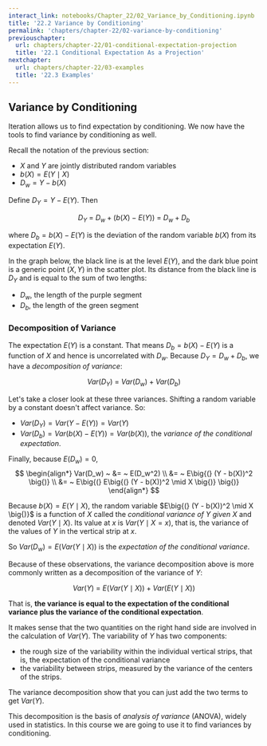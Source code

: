 ```yaml
---
interact_link: notebooks/Chapter_22/02_Variance_by_Conditioning.ipynb
title: '22.2 Variance by Conditioning'
permalink: 'chapters/chapter-22/02-variance-by-conditioning'
previouschapter:
  url: chapters/chapter-22/01-conditional-expectation-projection
  title: '22.1 Conditional Expectation As a Projection'
nextchapter:
  url: chapters/chapter-22/03-examples
  title: '22.3 Examples'
---
```


## Variance by Conditioning

Iteration allows us to find expectation by conditioning. We now have the tools to find variance by conditioning as well.

Recall the notation of the previous section:
- $X$ and $Y$ are jointly distributed random variables
- $b(X) = E(Y \mid X)$
- $D_w = Y - b(X)$

Define $D_Y = Y - E(Y)$. Then

$$
D_Y ~ = ~  D_w + (b(X) - E(Y)) ~ = ~ D_w + D_b
$$

where $D_b = b(X) - E(Y)$ is the deviation of the random variable $b(X)$ from its expectation $E(Y)$.

In the graph below, the black line is at the level $E(Y)$, and the dark blue point is a generic point $(X, Y)$ in the scatter plot. Its distance from the black line is $D_Y$ and is equal to the sum of two lengths:
- $D_w$, the length of the purple segment
- $D_b$, the length of the green segment

### Decomposition of Variance
The expectation $E(Y)$ is a constant. That means $D_b = b(X) - E(Y)$ is a function of $X$ and hence is uncorrelated with $D_w$. Because $D_Y = D_w + D_b$, we have a *decomposition of variance*:

$$
Var(D_Y) ~ = ~ Var(D_w) + Var(D_b)
$$

Let's take a closer look at these three variances. Shifting a random variable by a constant doesn't affect variance. So:
- $Var(D_Y) = Var(Y - E(Y)) = Var(Y)$
- $Var(D_b) = Var(b(X) - E(Y)) = Var(b(X))$, the *variance of the conditional expectation*.

Finally, because $E(D_w) = 0$,
$$
\begin{align*}
Var(D_w) ~ &= ~ E(D_w^2) \\
&= ~ E\big{(} (Y - b(X))^2 \big{)} \\
&= ~ E\big{(} E\big{(} (Y - b(X))^2 \mid X \big{)} \big{)}
\end{align*}
$$

Because $b(X) = E(Y \mid X)$, the random variable $E\big{(} (Y - b(X))^2 \mid X \big{)}$ is a function of $X$ called the *conditional variance of $Y$ given $X$* and denoted $Var(Y \mid X)$. Its value at $x$ is $Var(Y \mid X=x)$, that is, the variance of the values of $Y$ in the vertical strip at $x$.

So $Var(D_w) = E(Var(Y \mid X))$ is the *expectation of the conditional variance*.

Because of these observations, the variance decomposition above is more commonly written as a decomposition of the variance of $Y$:

$$
Var(Y) ~ = ~ E(Var(Y \mid X)) + Var(E(Y \mid X))
$$

That is, **the variance is equal to the expectation of the conditional variance plus the variance of the conditional expectation**.

It makes sense that the two quantities on the right hand side are involved in the calculation of $Var(Y)$. The variability of $Y$ has two components:
- the rough size of the variability within the individual vertical strips, that is, the expectation of the conditional variance
- the variability between strips, measured by the variance of the centers of the strips.

The variance decomposition show that you can just add the two terms to get $Var(Y)$.

This decomposition is the basis of *analysis of variance* (ANOVA), widely used in statistics. In this course we are going to use it to find variances by conditioning.
